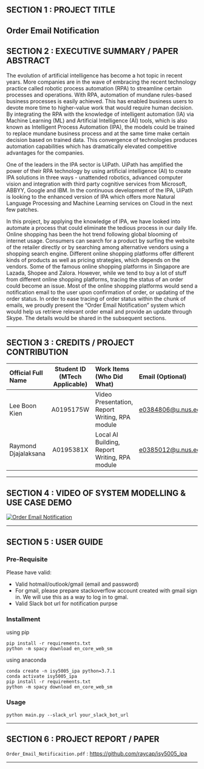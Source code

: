 ## SECTION 1 : PROJECT TITLE
## Order Email Notification

## SECTION 2 : EXECUTIVE SUMMARY / PAPER ABSTRACT

The evolution of artificial intelligence has become a hot topic in recent years. More companies are in the wave of embracing the recent technology practice called robotic process automation (RPA) to streamline certain processes and operations. With RPA, automation of mundane rules-based business processes is easily achieved. This has enabled business users to devote more time to higher-value work that would require human decision. By integrating the RPA with the knowledge of intelligent automation (IA) via Machine Learning (ML) and Artificial Intelligence (AI) tools, which is also known as Intelligent Process Automation (IPA), the models could be trained to replace mundane business process and at the same time make certain decision based on trained data. This convergence of technologies produces automation capabilities which has dramatically elevated competitive advantages for the companies.

One of the leaders in the IPA sector is UiPath. UiPath has amplified the power of their RPA technology by using artificial intelligence (AI) to create IPA solutions in three ways - unattended robotics, advanced computer vision and integration with third party cognitive services from Microsoft, ABBYY, Google and IBM. In the continuous development of the IPA, UiPath is looking to the enhanced version of IPA which offers more Natural Language Processing and Machine Learning services on Cloud in the next few patches.

In this project, by applying the knowledge of IPA, we have looked into automate a process that could eliminate the tedious process in our daily life. Online shopping has been the hot trend following global blooming of internet usage. Consumers can search for a product by surfing the website of the retailer directly or by searching among alternative vendors using a shopping search engine. Different online shopping platforms offer different kinds of products as well as pricing strategies, which depends on the vendors. Some of the famous online shopping platforms in Singapore are Lazada, Shopee and Zalora. However, while we tend to buy a lot of stuff from different online shopping platforms, tracing the status of an order could become an issue. Most of the online shopping platforms would send a notification email to the user upon confirmation of order, or updating of the order status. In order to ease tracing of order status within the chunk of emails, we proudly present the “Order Email Notification” system which would help us retrieve relevant order email and provide an update through Skype. The details would be shared in the subsequent sections.


---
## SECTION 3 : CREDITS / PROJECT CONTRIBUTION

| Official Full Name  | Student ID (MTech Applicable)  | Work Items (Who Did What) | Email (Optional) |
| :------------ |:---------------:| :-----| :-----|
| Lee Boon Kien | A0195175W | Video Presentation, Report Writing, RPA module | e0384806@u.nus.edu |
| Raymond Djajalaksana| A0195381X | Local AI Building, Report Writing, RPA module | e0385012@u.nus.edu |


---
## SECTION 4 : VIDEO OF SYSTEM MODELLING & USE CASE DEMO

[![Order Email Notification](http://img.youtube.com/vi/kF0tPmweUeU/0.jpg)](http://www.youtube.com/watch?v=kF0tPmweUeU)

---
## SECTION 5 : USER GUIDE
### Pre-Requisite

Please have valid:
- Valid hotmail/outlook/gmail (email and password)
- For gmail, please prepare stackoverflow account created with gmail sign in. We will use this as a way to log in to gmal.
- Valid Slack bot url for notification purpse

### Installment

using pip
```
pip install -r requirements.txt
python -m spacy download en_core_web_sm
```

using anaconda
```
conda create -n isy5005_ipa python=3.7.1
conda activate isy5005_ipa
pip install -r requirements.txt
python -m spacy download en_core_web_sm
```

### Usage

```
python main.py --slack_url your_slack_bot_url
```

---
## SECTION 6 : PROJECT REPORT / PAPER
`Order_Email_Notificaition.pdf` : <https://github.com/raycap/isy5005_ipa>

---